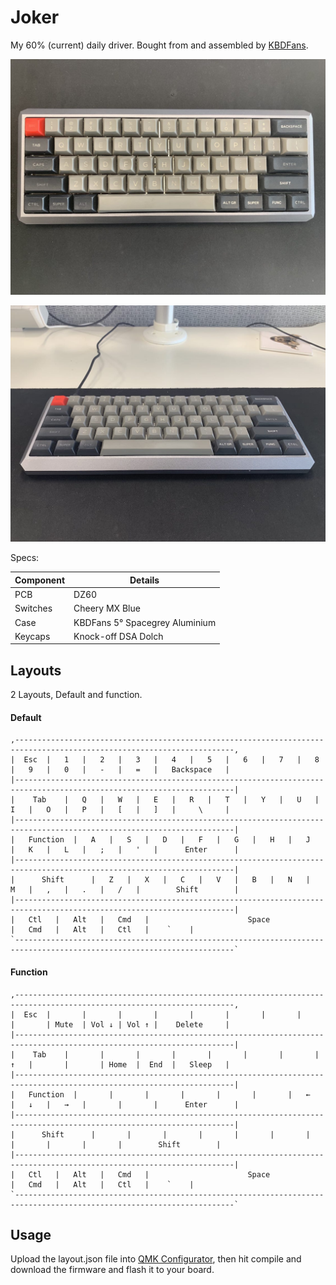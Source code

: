 # Joker

My 60% (current) daily driver. Bought from and assembled by [KBDFans][kbdfans].

![](https://raw.githubusercontent.com/deanacus/keyboards/master/images/joker-top.jpg)

![](https://raw.githubusercontent.com/deanacus/keyboards/master/images/joker-front.jpg)

Specs:

| Component | Details                            |
|-----------|------------------------------------|
| PCB       | DZ60                               |
| Switches  | Cheery MX Blue                     |
| Case      | KBDFans 5&deg; Spacegrey Aluminium |
| Keycaps   | Knock-off DSA Dolch                |

## Layouts

2 Layouts, Default and function.

#### Default

```
,-----------------------------------------------------------------------------------------------------------------------,
|  Esc  |   1   |   2   |   3   |   4   |   5   |   6   |   7   |   8   |   9   |   0   |   -   |   =   |   Backspace   |
|-----------------------------------------------------------------------------------------------------------------------|
|    Tab    |   Q   |   W   |   E   |   R   |   T   |   Y   |   U   |   I   |   O   |   P   |   [   |   ]   |     \     |
|-----------------------------------------------------------------------------------------------------------------------|
|   Function  |   A   |   S   |   D   |   F   |   G   |   H   |   J   |   K   |   L   |   ;   |   '   |      Enter      |
|-----------------------------------------------------------------------------------------------------------------------|
|      Shift      |   Z   |   X   |   C   |   V   |   B   |   N   |   M   |   ,   |   .   |   /   |        Shift        |
|-----------------------------------------------------------------------------------------------------------------------|
|   Ctl   |   Alt   |   Cmd   |                      Space                      |   Cmd   |   Alt   |   Ctl   |    `    |
`-----------------------------------------------------------------------------------------------------------------------`
```

#### Function

```
,-----------------------------------------------------------------------------------------------------------------------,
|  Esc  |       |       |       |       |       |       |       |       |       | Mute  | Vol ↓ | Vol ↑ |    Delete     |
|-----------------------------------------------------------------------------------------------------------------------|
|    Tab    |       |       |       |       |       |       |       |   ↑   |       |       | Home  |  End  |   Sleep   |
|-----------------------------------------------------------------------------------------------------------------------|
|   Function  |       |       |       |       |       |       |   ←   |   ↓   |   →   |       |       |      Enter      |
|-----------------------------------------------------------------------------------------------------------------------|
|      Shift      |       |       |       |       |       |       |       |       |       |       |        Shift        |
|-----------------------------------------------------------------------------------------------------------------------|
|   Ctl   |   Alt   |   Cmd   |                      Space                      |   Cmd   |   Alt   |   Ctl   |    `    |
`-----------------------------------------------------------------------------------------------------------------------`
```

## Usage

Upload the layout.json file into [QMK Configurator][conf], then hit compile and download
the firmware and flash it to your board.

[conf]: https://config.qmk.fm/
[kbdfans]: https://kbdfans.com/